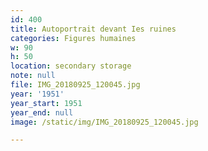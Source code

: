 ```yaml
---
id: 400
title: Autoportrait devant Ies ruines
categories: Figures humaines
w: 90
h: 50
location: secondary storage
note: null
file: IMG_20180925_120045.jpg
year: '1951'
year_start: 1951
year_end: null
image: /static/img/IMG_20180925_120045.jpg

---
```

